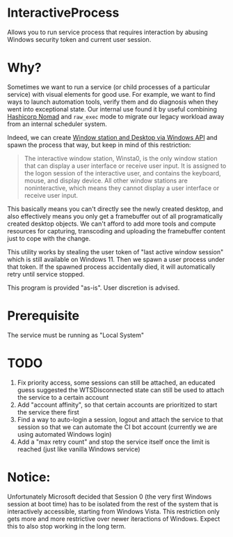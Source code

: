 # InteractiveProcess

Allows you to run service process that requires interaction by abusing Windows security token and current user session.

# Why?

Sometimes we want to run a service (or child processes of a particular service) with visual elements for good use.
For example, we want to find ways to launch automation tools, verify them and do diagnosis when they went into exceptional state.
Our internal use found it by useful combining [Hashicorp Nomad](https://www.nomadproject.io/) and `raw_exec` mode to migrate our legacy workload
away from an internal scheduler system.

Indeed, we can create [Window station and Desktop via Windows API](https://learn.microsoft.com/en-us/windows/win32/winstation/window-station-and-desktop-creation) and spawn the process that way, but keep in mind of this restriction:

> The interactive window station, Winsta0, is the only window station that can display a user interface or receive user input. 
> It is assigned to the logon session of the interactive user, and contains the keyboard, mouse, and display device. 
> All other window stations are noninteractive, which means they cannot display a user interface or receive user input.

This basically means you can't directly see the newly created desktop, and also effectively means you only get a framebuffer out of all programatically created desktop objects.
We can't afford to add more tools and compute resources for capturing, transcoding and uploading the framebuffer content just to cope with the change.

This utility works by stealing the user token of "last active window session" which is still available on Windows 11. Then we spawn a user process under that token.
If the spawned process accidentally died, it will automatically retry until service stopped.

This program is provided "as-is". User discretion is advised.

# Prerequisite

The service must be running as "Local System"

# TODO

1. Fix priority access, some sessions can still be attached, an educated guess suggested the WTSDisconnected state can still be used to attach the service to a certain account
2. Add "account affinity", so that certain accounts are prioritized to start the service there first 
3. Find a way to auto-login a session, logout and attach the service to that session so that we can automate the CI bot account (currently we are using automated Windows login)
4. Add a "max retry count" and stop the service itself once the limit is reached (just like vanilla Windows service)

# Notice:

Unfortunately Microsoft decided that Session 0 (the very first Windows session at boot time) has to be isolated from the rest of the system that is interactively accessible, starting from Windows Vista.
This restriction only gets more and more restrictive over newer iteractions of Windows. Expect this to also stop working in the long term.